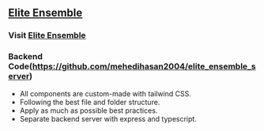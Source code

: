 ## [Elite Ensemble](https://elite-ensemble-client.vercel.app/)

### Visit [Elite Ensemble](https://elite-ensemble-client.vercel.app/)

### Backend Code(https://github.com/mehedihasan2004/elite_ensemble_server)

- All components are custom-made with tailwind CSS.
- Following the best file and folder structure.
- Apply as much as possible best practices.
- Separate backend server with express and typescript.
